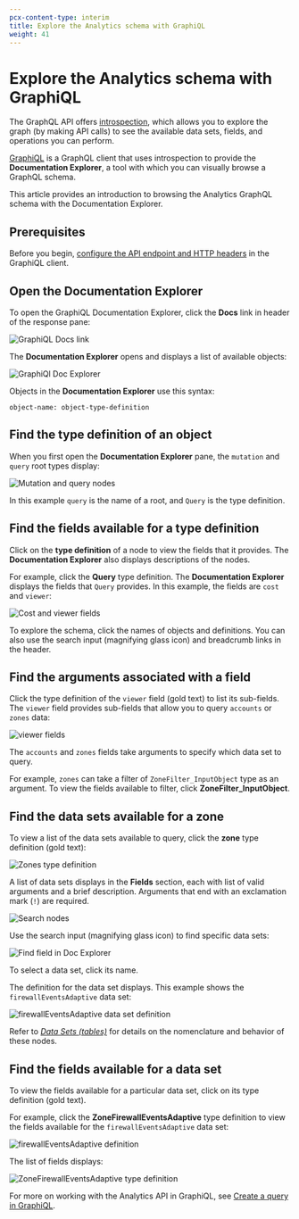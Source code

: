 ```yaml
---
pcx-content-type: interim
title: Explore the Analytics schema with GraphiQL
weight: 41
---
```


# Explore the Analytics schema with GraphiQL

The GraphQL API offers [introspection](https://graphql.org/learn/introspection/), which allows you to explore the graph (by making API calls) to see the available data sets, fields, and operations you can perform.

[GraphiQL](https://github.com/graphql/graphiql/tree/main/packages/graphiql#readme) is a GraphQL client that uses introspection to provide the **Documentation Explorer**, a tool with which you can visually browse a GraphQL schema.

This article provides an introduction to browsing the Analytics GraphQL schema with the Documentation Explorer.

## Prerequisites

Before you begin, [configure the API endpoint and HTTP headers](/analytics/graphql-api/getting-started/authentication/graphql-client-headers/) in the GraphiQL client.

## Open the Documentation Explorer

To open the GraphiQL Documentation Explorer, click the **Docs** link in header of the response pane:

![GraphiQL Docs link](/analytics/static/images/graphiql-docs-link.png)

The **Documentation Explorer** opens and displays a list of available objects:

![GraphiQl Doc Explorer](/analytics/static/images/graphiql-doc-explorer.png)

Objects in the **Documentation Explorer** use this syntax:

    object-name: object-type-definition

## Find the type definition of an object

When you first open the **Documentation Explorer** pane, the `mutation` and `query` root types display:

![Mutation and query nodes](/analytics/static/images/graphiql-doc-explorer-query-mutations.png)

In this example `query` is the name of a root, and `Query` is the type definition.

## Find the fields available for a type definition

Click on the **type definition** of a node to view the fields that it provides. The **Documentation Explorer** also displays descriptions of the nodes.

For example, click the **Query** type definition. The **Documentation Explorer** displays the fields that `Query` provides. In this example, the fields are `cost` and `viewer`:

![Cost and viewer fields](/analytics/static/images/graphiql-doc-explorer-view-cost.png)

To explore the schema, click the names of objects and definitions. You can also use the search input (magnifying glass icon) and breadcrumb links in the header.

## Find the arguments associated with a field

Click the type definition of the `viewer` field (gold text) to list its sub-fields. The `viewer` field provides sub-fields that allow you to query `accounts` or `zones` data:

![viewer fields](/analytics/static/images/graphiql-doc-explorer-viewer-fields.png)

The `accounts` and `zones` fields take arguments to specify which data set to query.

For example, `zones` can take a filter of `ZoneFilter_InputObject` type as an argument. To view the fields available to filter, click **ZoneFilter\_InputObject**.

## Find the data sets available for a zone

To view a list of the data sets available to query, click the **zone** type definition (gold text):

![Zones type definition](/analytics/static/images/graphiql-doc-explorer-zones.png)

A list of data sets displays in the **Fields** section, each with list of valid arguments and a brief description. Arguments that end with an exclamation mark (`!`) are required.

![Search nodes](/analytics/static/images/graphiql-doc-explorer-zone-fields.png)

Use the search input (magnifying glass icon) to find specific data sets:

![Find field in Doc Explorer](/analytics/static/images/graphiql-doc-explorer-find-firewall.png)

To select a data set, click its name.

The definition for the data set displays. This example shows the `firewallEventsAdaptive` data set:

![firewallEventsAdaptive data set definition](/analytics/static/images/graphiql-doc-explorer-firewallevents-definition.png)

Refer to [*Data Sets (tables)*](/analytics/graphql-api/features/data-sets/) for details on the nomenclature and behavior of these nodes.

## Find the fields available for a data set

To view the fields available for a particular data set, click on its type definition (gold text).

For example, click the **ZoneFirewallEventsAdaptive** type definition to view the fields available for the `firewallEventsAdaptive` data set:

![firewallEventsAdaptive definition](/analytics/static/images/graphiql-doc-explorer-firewall-type-definition.png)

The list of fields displays:

![ZoneFirewallEventsAdaptive type definition](/analytics/static/images/graphiql-doc-explorer-firewall-fields.png)

For more on working with the Analytics API in GraphiQL, see [Create a query in GraphiQL](/analytics/graphql-api/getting-started/compose-graphql-query/).
